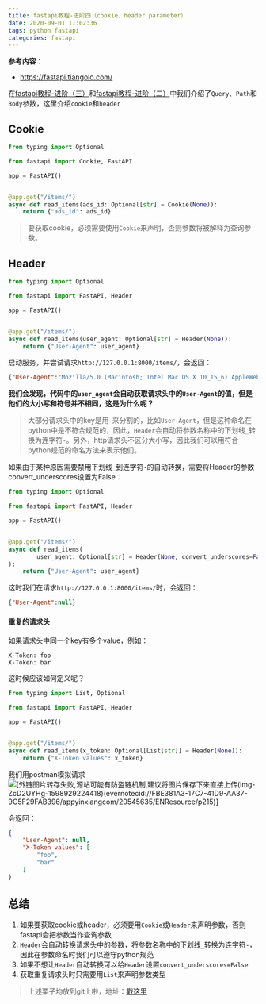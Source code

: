 ```yaml
---
title: fastapi教程-进阶四（cookie、header parameter）
date: 2020-09-01 11:02:36
tags: python fastapi
categories: fastapi
---
```


<!--more-->

**参考内容**：

- <https://fastapi.tiangolo.com/>

在[fastapi教程-进阶（三）](https://blog.csdn.net/weixin_40156487/article/details/108281234)和[fastapi教程-进阶（二）](https://blog.csdn.net/weixin_40156487/article/details/108279120)中我们介绍了`Query`、`Path`和`Body`参数，这里介绍`cookie`和`header`

## Cookie

```python
from typing import Optional

from fastapi import Cookie, FastAPI

app = FastAPI()


@app.get("/items/")
async def read_items(ads_id: Optional[str] = Cookie(None)):
    return {"ads_id": ads_id}
```

> 要获取cookie，必须需要使用`Cookie`来声明，否则参数将被解释为查询参数。

## Header

```python
from typing import Optional

from fastapi import FastAPI, Header

app = FastAPI()


@app.get("/items/")
async def read_items(user_agent: Optional[str] = Header(None)):
    return {"User-Agent": user_agent}
```

启动服务，并尝试请求`http://127.0.0.1:8000/items/`，会返回：

```json
{"User-Agent":"Mozilla/5.0 (Macintosh; Intel Mac OS X 10_15_6) AppleWebKit/537.36 (KHTML, like Gecko) Chrome/84.0.4147.135 Safari/537.36"}
```

**我们会发现，代码中的`user_agent`会自动获取请求头中的`User-Agent`的值，但是他们的大小写和符号并不相同，这是为什么呢？**

> 大部分请求头中的key是用`-`来分割的，比如`User-Agent`，但是这种命名在python中是不符合规范的，因此，`Header`会自动将参数名称中的下划线`_`转换为连字符`-`。另外，http请求头不区分大小写，因此我们可以用符合python规范的命名方法来表示他们。

如果由于某种原因需要禁用下划线`_`到连字符`-`的自动转换，需要将Header的参数convert\_underscores设置为False：

```python
from typing import Optional

from fastapi import FastAPI, Header

app = FastAPI()


@app.get("/items/")
async def read_items(
        user_agent: Optional[str] = Header(None, convert_underscores=False)
):
    return {"User-Agent": user_agent}
```

这时我们在请求`http://127.0.0.1:8000/items/`时，会返回：

```json
{"User-Agent":null}
```

#### 重复的请求头

如果请求头中同一个key有多个value，例如：

```
X-Token: foo
X-Token: bar
```

这时候应该如何定义呢？

```python
from typing import List, Optional

from fastapi import FastAPI, Header

app = FastAPI()


@app.get("/items/")
async def read_items(x_token: Optional[List[str]] = Header(None)):
    return {"X-Token values": x_token}
```

我们用postman模拟请求  
![[外链图片转存失败,源站可能有防盗链机制,建议将图片保存下来直接上传(img-ZcD2UYHg-1598929224418)(evernotecid://FBE381A3-17C7-41D9-AA37-9C5F29FAB396/appyinxiangcom/20545635/ENResource/p215)]](https://img-blog.csdnimg.cn/20200901110138328.png?x-oss-process=image/watermark,type_ZmFuZ3poZW5naGVpdGk,shadow_10,text_aHR0cHM6Ly9ibG9nLmNzZG4ubmV0L3dlaXhpbl80MDE1NjQ4Nw==,size_16,color_FFFFFF,t_70#pic_center)

会返回：

```json
{
    "User-Agent": null,
    "X-Token values": [
        "foo",
        "bar"
    ]
}
```

## 总结

1.  如果要获取cookie或header，必须要用`Cookie`或`Header`来声明参数，否则fastapi会把参数当作查询参数
2.  `Header`会自动转换请求头中的参数，将参数名称中的下划线`_`转换为连字符`-`，因此在参数命名时我们可以遵守python规范
3.  如果不想让`Header`自动转换可以给`Header`设置`convert_underscores=False`
4.  获取重复请求头时只需要用`List`来声明参数类型

> 上述栗子均放到git上啦，地址：[戳这里](https://github.com/ChuXiaoYi/fastapi)
